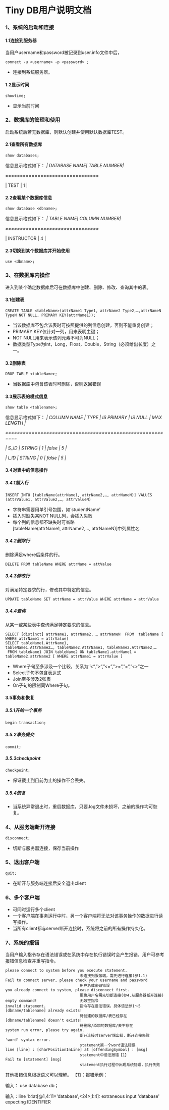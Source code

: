# Tiny DB用户说明文档

### 1、系统的启动和连接

#### 1.1连接到服务器

当用户username和password被记录到user.info文件中后，

```plain
connect -u <username> -p <password> ;
```
* 连接到系统服务器。
#### 1.2显示时间

```plain
showtime;                           
```
* 显示当前时间
### 2、数据库的管理和使用

启动系统后若无数据库，则默认创建并使用默认数据库TEST。

#### 2.1查看所有数据库

```plain
show databases;
```
信息显示格式如下：
*| DATABASE NAME| TABLE NUMBER|*

================================

| TEST | 1 |

#### 2.2查看某个数据库信息

```plain
show database <dbname>;
```
信息显示格式如下：
*| TABLE NAME| COLUMN NUMBER|*

*================================*

| INSTRUCTOR | 4 | 

#### 2.3切换到某个数据库并开始使用

```plain
use <dbname>;
```
### 3、在数据库内操作

进入到某个确定数据库后可在数据库中创建、删除、修改、查询其中的表。

#### 3.1创建表

```plain
CREATE TABLE <tableName>(attrName1 Type1, attrName2 Type2,…,attrNameN TypeN NOT NULL, PRIMARY KEY(attrName1));
```
* 当该数据库不包含该表时可按照提供的列信息创建，否则不能重复创建；
* PRIMARY KEY仅针对一列，用来表明主键；
* NOT NULL用来表示该列元素不可为NULL；
* 数据类型Type为Int，Long，Float，Double，String（必须给出长度）之一。
#### 3.2删除表

```plain
DROP TABLE <tableName>;
```
* 当数据库中包含该表时可删除，否则返回错误
#### 3.3展示表的模式信息

```plain
show table <tablename>;
```
信息显示格式如下：
*| COLUMN NAME | TYPE | IS PRIMARY | IS NULL | MAX LENGTH |*

*==========================================================*

*| S_ID | STRING | 1 | false | 5 |*

*| I_ID | STRING | 0 | false | 5 |*

#### 3.4对表中的信息操作

##### 3.4.1插入行

```plain
INSERT INTO [tableName(attrName1, attrName2,…, attrNameN)] VALUES (attrValue1, attrValue2,…, attrValueN)
```
* 字符串需要用单引号包围，如‘studentName’
* 插入时缺失某NOT NULL列，会插入失败
* 每个列的信息都不缺失时可省略[tableName(attrName1, attrName2,…, attrNameN)]中列属性名
##### 3.4.2删除行

删除满足where后条件的行。

```plain
DELETE FROM tableName WHERE attrName = attValue
```
##### 3.4.3修改行

对满足特定要求的行，修改其中特定的信息。

```plain
UPDATE tableName SET attrName = attrValue WHERE attrName = attrValue
```
##### 3.4.4查询

从某一或某些表中查询满足特定要求的信息。

```plain
SELECT [distinct] attrName1, attrName2, … attrNameN  FROM  tableName [ WHERE attrName1 = attrValue]
SELECT tableName1.AttrName1, tableName1.AttrName2…, tableName2.AttrName1, tableName2.AttrName2,…  FROM tableName1 JOIN tableName2 ON tableName1.attrName1 = tableName2.attrName2 [ WHERE attrName1 = attrValue ]
```
* Where子句至多涉及一个比较，关系为‘’<“,”>”,”<=”,”>=”,”=”,”<>”之一
* Select子句不包含表达式
* Join至多涉及2张表
* On子句的限制同Where子句。
#### 3.5事务和恢复

##### 3.5.1开始一个事务

```plain
begin transaction;
```
##### 3.5.2事务提交

```plain
commit;
```
##### 3.5.3checkpoint

```plain
checkpoint;
```
* 保证截止到目前为止的操作不会丢失。
##### 3.5.4恢复

* 当系统异常退出时，重启数据库，只要.log文件未损坏，之前的操作均可恢复。
### 4、从服务端断开连接

```plain
disconnect;
```
* 切断与服务器连接，保存当前操作
### 5、退出客户端

```plain
quit;
```
* 在断开与服务端连接后安全退出client
### 6、多个客户端

* 可同时运行多个client
* 一个客户端在事务运行中时，另一个客户端将无法对该事务操作的数据进行读写操作。
* 当所有client都与server断开连接时，系统将之前的所有操作持久化。
### 7、系统的报错

当用户输入指令存在语法错误或在系统中存在执行错误时会产生报错，用户可参考报错信息检查并重写指令。

```shell
please connect to system before you execute statement.
                                 未连接到服务端，需先进行连接(参1.1)
Fail to connect server, please check your username and password
                                 用户名或密码错误
you already connect to system, please disconnect first.
                                 更换用户名需先切断连接(参4.从服务器断开连接)
empty command!                   无效空指令
invalid statement.               指令存在语法错误，具体语法参1～5
[dbname/tablename] already exists!
                                 待创建的数据库/表已经存在
[dbname/tablename] doesn't exists!
                                 待删除/添加的数据库/表不存在    
system run error, please try again.
                                 断开连接时server端出错，断开连接失败
'word' syntax error.
                                 statement第一个word语法错误
line [line] : [charPositionInLine] at [offendingSymbol] : [msg]
                                 statement中语法报错【1】                                
Fail to [statement] [msg]
                                 statement执行过程中出现系统错误，执行失败
```
其他报错信息根据语义可以理解。
【1】：报错示例：

输入： use database db；

输入：line 1:4at[@1,4:11='database',<24>,1:4]: extraneous input 'database' expecting IDENTIFIER

